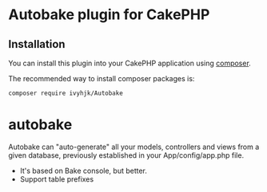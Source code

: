 # Autobake plugin for CakePHP

## Installation

You can install this plugin into your CakePHP application using [composer](http://getcomposer.org).

The recommended way to install composer packages is:

```
composer require ivyhjk/Autobake
```
# autobake

Autobake can "auto-generate" all your models, controllers and views from a given database, previously established in your App/config/app.php file.

- It's based on Bake console, but better.
- Support table prefixes